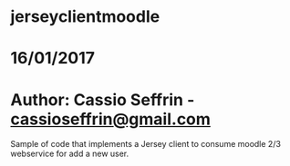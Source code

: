 # jerseyclientmoodle
# 16/01/2017
# Author: Cassio Seffrin - cassioseffrin@gmail.com

Sample of code that implements a Jersey client to consume moodle 2/3 webservice for add a new user.



